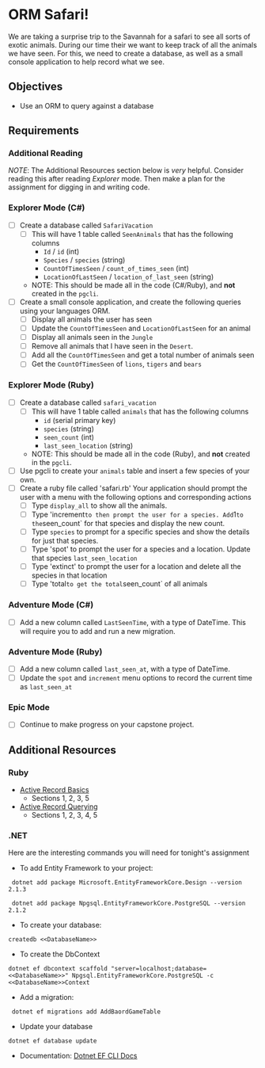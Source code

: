 # ORM Safari!

We are taking a surprise trip to the Savannah for a safari to see all sorts of exotic animals. During our time their we want to keep track of all the animals we have seen. For this, we need to create a database, as well as a small console application to help record what we see.

## Objectives

- Use an ORM to query against a database

## Requirements

### Additional Reading

_NOTE_: The Additional Resources section below is _very_ helpful. Consider reading this after reading _Explorer_ mode. Then make a plan for the assignment for digging in and writing code.

### Explorer Mode (C#)

- [ ] Create a database called `SafariVacation`
  - [ ] This will have 1 table called `SeenAnimals` that has the following columns
    - `Id` / `id` (int)
    - `Species` / `species` (string)
    - `CountOfTimesSeen` / `count_of_times_seen` (int)
    - `LocationOfLastSeen` / `location_of_last_seen` (string)
  * NOTE: This should be made all in the code (C#/Ruby), and **not** created in the `pgcli`.
- [ ] Create a small console application, and create the following queries using your languages ORM.
  - [ ] Display all animals the user has seen
  - [ ] Update the `CountOfTimesSeen` and `LocationOfLastSeen` for an animal
  - [ ] Display all animals seen in the `Jungle`
  - [ ] Remove all animals that I have seen in the `Desert`.
  - [ ] Add all the `CountOfTimesSeen` and get a total number of animals seen
  - [ ] Get the `CountOfTimesSeen` of `lions`, `tigers` and `bears`

### Explorer Mode (Ruby)
- [ ] Create a database called `safari_vacation`
  - [ ] This will have 1 table called `animals` that has the following columns
    - `id` (serial primary key)
    - `species` (string)
    - `seen_count` (int)
    - `last_seen_location` (string)
  * NOTE: This should be made all in the code (Ruby), and **not** created in the `pgcli`.
- [ ] Use pgcli to create your `animals` table and insert a few species of your own.
- [ ] Create a ruby file called 'safari.rb' Your application should prompt the user with a menu with the following options and corresponding actions
  - [ ] Type `display_all` to show all the animals.
  - [ ] Type 'increment` to then prompt the user for a species. Add `1` to the `seen_count` for that species and display the new count.
  - [ ] Type `species` to prompt for a specific species and show the details for just that species.
  - [ ] Type 'spot' to prompt the user for a species and a location. Update that species `last_seen_location`
  - [ ] Type 'extinct' to prompt the user for a location and delete all the species in that location
  - [ ] Type 'total` to get the total `seen_count` of all animals

### Adventure Mode (C#)

- [ ] Add a new column called `LastSeenTime`, with a type of DateTime. This will require you to add and run a new migration.

### Adventure Mode (Ruby)

- [ ] Add a new column called `last_seen_at`, with a type of DateTime.
- [ ] Update the `spot` and `increment` menu options to record the current time as `last_seen_at`

### Epic Mode

- [ ] Continue to make progress on your capstone project.

## Additional Resources

### Ruby

- [Active Record Basics](http://guides.rubyonrails.org/active_record_basics.html)
  - Sections 1, 2, 3, 5
- [Active Record Querying](http://guides.rubyonrails.org/active_record_querying.html)
  - Sections 1, 2, 3, 4, 5

### .NET

Here are the interesting commands you will need for tonight's assignment

- To add Entity Framework to your project:

```
 dotnet add package Microsoft.EntityFrameworkCore.Design --version 2.1.3

 dotnet add package Npgsql.EntityFrameworkCore.PostgreSQL --version 2.1.2
```

- To create your database:

```
createdb <<DatabaseName>>
```

- To create the DbContext

```
dotnet ef dbcontext scaffold "server=localhost;database=<<DatabaseName>>" Npgsql.EntityFrameworkCore.PostgreSQL -c <<DatabaseName>>Context

```

- Add a migration:

```
 dotnet ef migrations add AddBaordGameTable
```

- Update your database

```
dotnet ef database update
```

- Documentation: [Dotnet EF CLI Docs](https://docs.microsoft.com/en-us/ef/core/miscellaneous/cli/dotnet)

